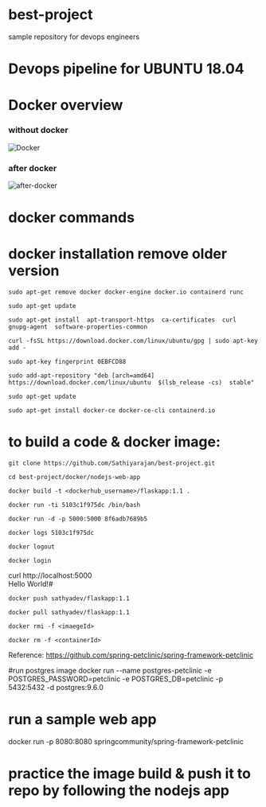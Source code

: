 # best-project
sample repository for devops engineers

# Devops pipeline for UBUNTU 18.04

# Docker overview

### without docker
![Docker](https://user-images.githubusercontent.com/16596464/111037600-cf949680-844a-11eb-8d31-b15905ed9d10.jpg)

### after docker

![after-docker](https://user-images.githubusercontent.com/16596464/111037688-3fa31c80-844b-11eb-9531-076df8a35c8a.jpg)

# docker commands
 
# docker installation remove older version

`sudo apt-get remove docker docker-engine docker.io containerd runc`

`sudo apt-get update`

`sudo apt-get install 
    apt-transport-https 
    ca-certificates 
    curl 
    gnupg-agent 
    software-properties-common`

`curl -fsSL https://download.docker.com/linux/ubuntu/gpg | sudo apt-key add -`

`sudo apt-key fingerprint 0EBFCD88`

`sudo add-apt-repository
   "deb [arch=amd64] https://download.docker.com/linux/ubuntu 
   $(lsb_release -cs) 
   stable"`
   
`sudo apt-get update`

`sudo apt-get install docker-ce docker-ce-cli containerd.io`

# to build a code & docker image:

`git clone https://github.com/Sathiyarajan/best-project.git`

`cd best-project/docker/nodejs-web-app`

`docker build -t <dockerhub_username>/flaskapp:1.1 .`

`docker run -ti 5103c1f975dc /bin/bash`

`docker run -d -p 5000:5000 8f6adb7689b5`

`docker logs 5103c1f975dc`

`docker logout`

`docker login`


curl http://localhost:5000             
Hello World!#                 

`docker push sathyadev/flaskapp:1.1`

`docker pull sathyadev/flaskapp:1.1`

`docker rmi -f <imaegeId>`

`docker rm -f <containerId>`

Reference: https://github.com/spring-petclinic/spring-framework-petclinic

#run postgres image
docker run --name postgres-petclinic -e POSTGRES_PASSWORD=petclinic -e POSTGRES_DB=petclinic -p 5432:5432 -d postgres:9.6.0

# run a sample web app
docker run -p 8080:8080 springcommunity/spring-framework-petclinic

# practice the image build & push it to repo by following the nodejs app
